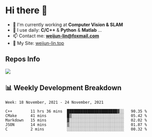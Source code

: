 # Hi there 👋

<!--
**Weijun-Lin/Weijun-Lin** is a ✨ _special_ ✨ repository because its `README.md` (this file) appears on your GitHub profile.

Here are some ideas to get you started:

- 🔭 I’m currently working on ...
- 🌱 I’m currently learning ...
- 👯 I’m looking to collaborate on ...
- 🤔 I’m looking for help with ...
- 💬 Ask me about ...
- 📫 How to reach me: ...
- 😄 Pronouns: ...
- ⚡ Fun fact: ...
-->

- 🏢 I'm currently working at **Computer Vision & SLAM**
- 🚀 I use daily: **C/C++** & **Python** & **Matlab** ...
- 📫 Contact me: **weijun-lin@foxmail.com**
- 🔗 My Site: [weijun-lin.top](weijun-lin.top)

  

## Repos Info
![](https://github-readme-stats.vercel.app/api?username=Weijun-Lin&theme=cobalt)

## 📊 Weekly Development Breakdown

<!--START_SECTION:waka-->
```text
Week: 18 November, 2021 - 24 November, 2021

C++        11 hrs 36 mins  ██████████████████████▓░░   90.35 % 
CMake      41 mins         █▒░░░░░░░░░░░░░░░░░░░░░░░   05.42 % 
Markdown   15 mins         ▓░░░░░░░░░░░░░░░░░░░░░░░░   02.02 % 
JSON       14 mins         ▒░░░░░░░░░░░░░░░░░░░░░░░░   01.87 % 
C          2 mins          ░░░░░░░░░░░░░░░░░░░░░░░░░   00.32 % 
```
<!--END_SECTION:waka-->
